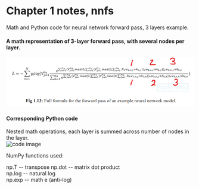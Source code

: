 # Chapter 1 notes, nnfs  

Math and Python code for neural network forward pass, 3 layers example.  

#### A math representation of 3-layer forward pass, with several nodes per layer.  
<img src="./images/c1_forward_pass_math.png" width='700' alt='math image'>  

#### Corresponding Python code  
Nested math operations, each layer is summed across number of nodes in the layer.    
<img src="./images/c1forward_pass_python.png" width='700' alt='code image'>  

NumPy functions used:  

np.T -- transpose
np.dot -- matrix dot product  
np.log -- natural log  
np.exp -- math e (anti-log)   